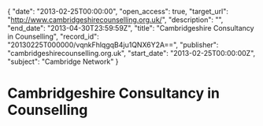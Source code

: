 {
  "date": "2013-02-25T00:00:00", 
  "open_access": true, 
  "target_url": "http://www.cambridgeshirecounselling.org.uk/", 
  "description": "", 
  "end_date": "2013-04-30T23:59:59Z", 
  "title": "Cambridgeshire Consultancy in Counselling", 
  "record_id": "20130225T000000/vqnkFhlqgqB4ju1QNX6Y2A==", 
  "publisher": "cambridgeshirecounselling.org.uk", 
  "start_date": "2013-02-25T00:00:00Z", 
  "subject": "Cambridge Network"
}

# Cambridgeshire Consultancy in Counselling

